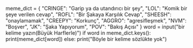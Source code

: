 meme_dict = {
            "CRINGE": "Garip ya da utandırıcı bir şey",
            "LOL": "Komik bir şeye verilen cevap",
            "ROFL": "Bir Şakaya Karşılık Cevap",
            "SHEESH": "onaylamamak",
            "CREEPY": "Korkunç",
            "AGGRO": "agresifleşmek",
            "NVM": "Boşver",
            "JK": "Şaka Yapıyorum",
            "POV": "Bakış Açısı"
            }
word = input("bir kelime yazın(Büyük Harflerle)")
if word in meme_dict.keys():
    print(meme_dict[word])
else:
    print("Böyle bir kelime sözlükte yok")
